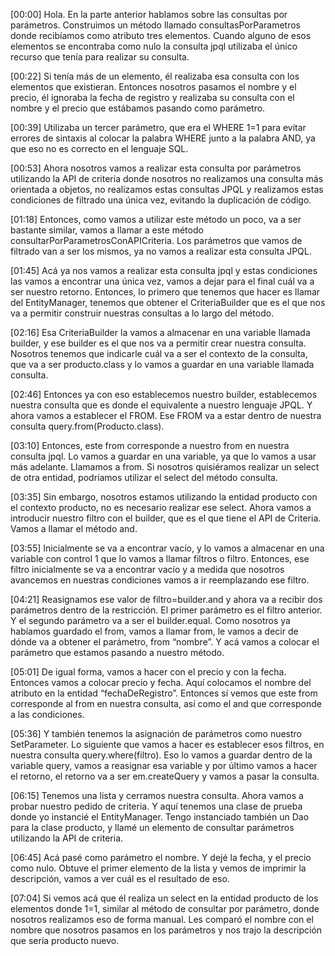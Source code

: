 [00:00] Hola. En la parte anterior hablamos sobre las consultas por parámetros. Construimos un método llamado consultasPorParametros donde recibíamos como atributo tres elementos. Cuando alguno de esos elementos se encontraba como nulo la consulta jpql utilizaba el único recurso que tenía para realizar su consulta.

[00:22] Si tenía más de un elemento, él realizaba esa consulta con los elementos que existieran. Entonces nosotros pasamos el nombre y el precio, él ignoraba la fecha de registro y realizaba su consulta con el nombre y el precio que estábamos pasando como parámetro.

[00:39] Utilizaba un tercer parámetro, que era el WHERE 1=1 para evitar errores de sintaxis al colocar la palabra WHERE junto a la palabra AND, ya que eso no es correcto en el lenguaje SQL.

[00:53] Ahora nosotros vamos a realizar esta consulta por parámetros utilizando la API de criteria donde nosotros no realizamos una consulta más orientada a objetos, no realizamos estas consultas JPQL y realizamos estas condiciones de filtrado una única vez, evitando la duplicación de código.

[01:18] Entonces, como vamos a utilizar este método un poco, va a ser bastante similar, vamos a llamar a este método consultarPorParametrosConAPICriteria. Los parámetros que vamos de filtrado van a ser los mismos, ya no vamos a realizar esta consulta JPQL.

[01:45] Acá ya nos vamos a realizar esta consulta jpql y estas condiciones las vamos a encontrar una única vez, vamos a dejar para el final cuál va a ser nuestro retorno. Entonces, lo primero que tenemos que hacer es llamar del EntityManager, tenemos que obtener el CriteriaBuilder que es el que nos va a permitir construir nuestras consultas a lo largo del método.

[02:16] Esa CriteriaBuilder la vamos a almacenar en una variable llamada builder, y ese builder es el que nos va a permitir crear nuestra consulta. Nosotros tenemos que indicarle cuál va a ser el contexto de la consulta, que va a ser producto.class y lo vamos a guardar en una variable llamada consulta.

[02:46] Entonces ya con eso establecemos nuestro builder, establecemos nuestra consulta que es donde el equivalente a nuestro lenguaje JPQL. Y ahora vamos a establecer el FROM. Ese FROM va a estar dentro de nuestra consulta query.from(Producto.class).

[03:10] Entonces, este from corresponde a nuestro from en nuestra consulta jpql. Lo vamos a guardar en una variable, ya que lo vamos a usar más adelante. Llamamos a from. Si nosotros quisiéramos realizar un select de otra entidad, podríamos utilizar el select del método consulta.

[03:35] Sin embargo, nosotros estamos utilizando la entidad producto con el contexto producto, no es necesario realizar ese select. Ahora vamos a introducir nuestro filtro con el builder, que es el que tiene el API de Criteria. Vamos a llamar el método and.

[03:55] Inicialmente se va a encontrar vacío, y lo vamos a almacenar en una variable con control 1 que lo vamos a llamar filtros o filtro. Entonces, ese filtro inicialmente se va a encontrar vacío y a medida que nosotros avancemos en nuestras condiciones vamos a ir reemplazando ese filtro.

[04:21] Reasignamos ese valor de filtro=builder.and y ahora va a recibir dos parámetros dentro de la restricción. El primer parámetro es el filtro anterior. Y el segundo parámetro va a ser el builder.equal. Como nosotros ya habíamos guardado el from, vamos a llamar from, le vamos a decir de dónde va a obtener el parámetro, from “nombre”. Y acá vamos a colocar el parámetro que estamos pasando a nuestro método.

[05:01] De igual forma, vamos a hacer con el precio y con la fecha. Entonces vamos a colocar precio y fecha. Aquí colocamos el nombre del atributo en la entidad “fechaDeRegistro”. Entonces sí vemos que este from corresponde al from en nuestra consulta, así como el and que corresponde a las condiciones.

[05:36] Y también tenemos la asignación de parámetros como nuestro SetParameter. Lo siguiente que vamos a hacer es establecer esos filtros, en nuestra consulta query.where(filtro). Eso lo vamos a guardar dentro de la variable query, vamos a reasignar esa variable y por último vamos a hacer el retorno, el retorno va a ser em.createQuery y vamos a pasar la consulta.

[06:15] Tenemos una lista y cerramos nuestra consulta. Ahora vamos a probar nuestro pedido de criteria. Y aquí tenemos una clase de prueba donde yo instancié el EntityManager. Tengo instanciado también un Dao para la clase producto, y llamé un elemento de consultar parámetros utilizando la API de criteria.

[06:45] Acá pasé como parámetro el nombre. Y dejé la fecha, y el precio como nulo. Obtuve el primer elemento de la lista y vemos de imprimir la descripción, vamos a ver cuál es el resultado de eso.

[07:04] Si vemos acá que él realiza un select en la entidad producto de los elementos donde 1=1, similar al método de consultar por parámetro, donde nosotros realizamos eso de forma manual. Les comparó el nombre con el nombre que nosotros pasamos en los parámetros y nos trajo la descripción que sería producto nuevo.


